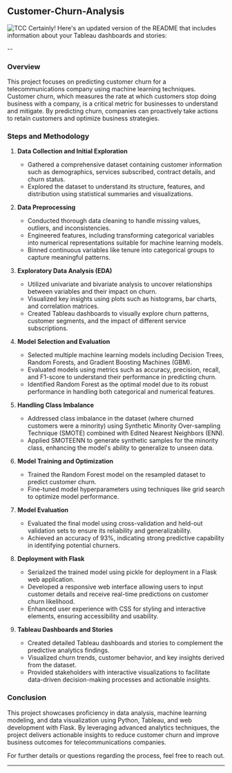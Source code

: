 ## Customer-Churn-Analysis

![TCC](https://github.com/ShivaNagaJyothi-Cherukuri/Teleco-Customer-Churn-Analysis/assets/125705831/05488a65-037b-4e3f-986e-7e989e5e3955)
Certainly! Here's an updated version of the README that includes information about your Tableau dashboards and stories:

--
### Overview
This project focuses on predicting customer churn for a telecommunications company using machine learning techniques. Customer churn, which measures the rate at which customers stop doing business with a company, is a critical metric for businesses to understand and mitigate. By predicting churn, companies can proactively take actions to retain customers and optimize business strategies.

### Steps and Methodology

1. **Data Collection and Initial Exploration**
   - Gathered a comprehensive dataset containing customer information such as demographics, services subscribed, contract details, and churn status.
   - Explored the dataset to understand its structure, features, and distribution using statistical summaries and visualizations.

2. **Data Preprocessing**
   - Conducted thorough data cleaning to handle missing values, outliers, and inconsistencies.
   - Engineered features, including transforming categorical variables into numerical representations suitable for machine learning models.
   - Binned continuous variables like tenure into categorical groups to capture meaningful patterns.

3. **Exploratory Data Analysis (EDA)**
   - Utilized univariate and bivariate analysis to uncover relationships between variables and their impact on churn.
   - Visualized key insights using plots such as histograms, bar charts, and correlation matrices.
   - Created Tableau dashboards to visually explore churn patterns, customer segments, and the impact of different service subscriptions.

4. **Model Selection and Evaluation**
   - Selected multiple machine learning models including Decision Trees, Random Forests, and Gradient Boosting Machines (GBM).
   - Evaluated models using metrics such as accuracy, precision, recall, and F1-score to understand their performance in predicting churn.
   - Identified Random Forest as the optimal model due to its robust performance in handling both categorical and numerical features.

5. **Handling Class Imbalance**
   - Addressed class imbalance in the dataset (where churned customers were a minority) using Synthetic Minority Over-sampling Technique (SMOTE) combined with Edited Nearest Neighbors (ENN).
   - Applied SMOTEENN to generate synthetic samples for the minority class, enhancing the model's ability to generalize to unseen data.

6. **Model Training and Optimization**
   - Trained the Random Forest model on the resampled dataset to predict customer churn.
   - Fine-tuned model hyperparameters using techniques like grid search to optimize model performance.

7. **Model Evaluation**
   - Evaluated the final model using cross-validation and held-out validation sets to ensure its reliability and generalizability.
   - Achieved an accuracy of 93%, indicating strong predictive capability in identifying potential churners.

8. **Deployment with Flask**
   - Serialized the trained model using pickle for deployment in a Flask web application.
   - Developed a responsive web interface allowing users to input customer details and receive real-time predictions on customer churn likelihood.
   - Enhanced user experience with CSS for styling and interactive elements, ensuring accessibility and usability.

9. **Tableau Dashboards and Stories**
   - Created detailed Tableau dashboards and stories to complement the predictive analytics findings.
   - Visualized churn trends, customer behavior, and key insights derived from the dataset.
   - Provided stakeholders with interactive visualizations to facilitate data-driven decision-making processes and actionable insights.

### Conclusion
This project showcases proficiency in data analysis, machine learning modeling, and data visualization using Python, Tableau, and web development with Flask. By leveraging advanced analytics techniques, the project delivers actionable insights to reduce customer churn and improve business outcomes for telecommunications companies.

For further details or questions regarding the process, feel free to reach out.

---

